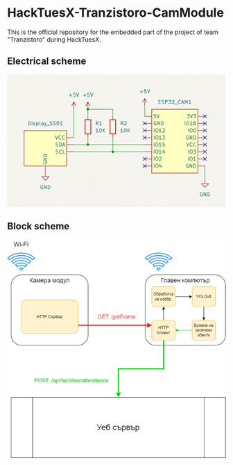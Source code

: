 # HackTuesX-Tranzistoro-CamModule
This is the official repository for the embedded part of the project of team "Tranzistoro" during HackTuesX. 

## Electrical scheme
![logo](./schematics/images/scheme.png)

## Block scheme
![logo](./schematics/images/hacktuesX.png)
